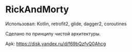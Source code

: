 # RickAndMorty

Использовал: Kotlin, retrofit2, glide, dagger2, coroutines

Сделано по принципу чистой архитектуры.

Apk: https://disk.yandex.ru/d/f69bQzfyQ0Ahcg
